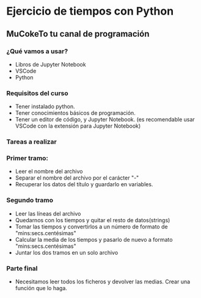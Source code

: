 # Ejercicio de tiempos con Python

## MuCokeTo tu canal de programación


### ¿Qué vamos a usar?

- Libros de Jupyter Notebook
- VSCode
- Python

### Requisitos del curso
- Tener instalado python.
- Tener conocimientos básicos de programación.
- Tener un editor de código, y Jupyter Notebook. (es recomendable usar VSCode con la extensión para Jupyter Notebook)



### Tareas a realizar

### Primer tramo:

- Leer el nombre del archivo
- Separar el nombre del archivo por el carácter "-"
- Recuperar los datos del título y guardarlo en variables.

### Segundo tramo

- Leer las líneas del archivo
- Quedarnos con los tiempos y quitar el resto de datos(strings)
- Tomar las tiempos y convertirlos a un número de formato de "mins:secs.centésimas"
- Calcular la media de los tiempos y pasarlo de nuevo a formato "mins:secs.centésimas"
- Juntar los dos tramos en un solo archivo

### Parte final

- Necesitamos leer todos los ficheros y devolver las medias. Crear una función que lo haga.

